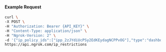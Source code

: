 <!-- Code generated for API Clients. DO NOT EDIT. -->

#### Example Request

```bash
curl \
-X POST \
-H "Authorization: Bearer {API_KEY}" \
-H "Content-Type: application/json" \
-H "Ngrok-Version: 2" \
-d '{"ip_policy_ids":["ipp_2zJYdiUcPSy2EdKEydagNCPPvOG"],"type":"dashboard"}' \
https://api.ngrok.com/ip_restrictions
```
